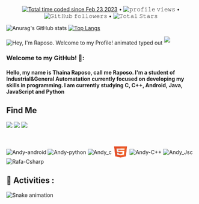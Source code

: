 <p align="center">
  <a href="https://wakatime.com/@9159ac33-f353-4b22-8af5-8597741887aa"><img src="https://wakatime.com/badge/user/9159ac33-f353-4b22-8af5-8597741887aa.svg" alt="Total time coded since Feb 23 2023" /></a> • 
  <img src="https://visitor-badge.glitch.me/badge?page_id=at-raposo.at-raposo" alt="𝚙𝚛𝚘𝚏𝚒𝚕𝚎 𝚟𝚒𝚎𝚠𝚜"> •  
  <img alt="𝙶𝚒𝚝𝙷𝚞𝚋 𝚏𝚘𝚕𝚕𝚘𝚠𝚎𝚛𝚜" src="https://img.shields.io/github/followers/at-raposo?label=Followers&style=social"> •   
  <img src="https://img.shields.io/github/stars/italo-mauricio?label=Stars" alt="𝚃𝚘𝚝𝚊𝚕 𝚂𝚝𝚊𝚛𝚜">
</p>

![Anurag's GitHub stats](https://github-readme-stats.vercel.app/api?username=at-raposo&show_icons=true&theme=tokyonight)
[![Top Langs](https://github-readme-stats.vercel.app/api/top-langs/?username=at-raposo&hide_progress=true_&show_icons=true&theme=tokyonight)](https://github.com/at-raposo/github-readme-stats)








<img src="https://readme-typing-svg.demolab.com?font=Operator+Mono&size=37&duration=2800&pause=2000&color=FAFAFA&center=true&vCenter=true&width=940&height=50&lines=Hey%2C+I'm+Raposo.+Welcome+to+my+Profile!" align="middle" alt="Hey, I'm Raposo. Welcome to my Profile! animated typed out">
<img  src="assests/borderseperator.gif">

### Welcome to my GitHub! 🤗:
   
#### Hello, my name is Thaina Raposo, call me Raposo. I'm a student of Industrial&General Automatation currently focused on developing my skills in programming. I am currently studying C, C++, Android, Java, JavaScript and Python



  ## Find Me
 
  <a href="https://twitter.com/Raposo_Dev" target="_blank"><img src="https://img.shields.io/badge/Twitter-1DA1F2?style=for-the-badge&logo=twitter&logoColor=white" target="_blank"></a>
  <a href = "mailto:contate.raposo@gmail.com"><img src="https://img.shields.io/badge/-Gmail-%23333?style=for-the-badge&logo=gmail&logoColor=red" target="_red"></a>
  <a href="https://www.linkedin.com/in/thain%C3%A1-raposo-116266218/" target="_blank"><img src="https://img.shields.io/badge/-LinkedIn-%230077B5?style=for-the-badge&logo=linkedin&logoColor=white" target="_blank"></a> 
  
  
  
##

<div style="display: inline_block"><br>
  <img align="center" alt="Andy-android" height="30" width="40" src="https://cdn.jsdelivr.net/gh/devicons/devicon/icons/android/android-original.svg">
  <img align="center" alt="Andy-python" height="30" width="40" src="https://cdn.jsdelivr.net/gh/devicons/devicon/icons/python/python-original.svg">
  <img align="center" alt="Andy_c" height="30" width="40" src="https://cdn.jsdelivr.net/gh/devicons/devicon/icons/c/c-original.svg">
  <img align="center" alt="Andy-HTML" height="30" width="40" src="https://raw.githubusercontent.com/devicons/devicon/master/icons/html5/html5-original.svg">
  <img align="center" alt="Andy-C++" height="30" width="40" src="https://cdn.jsdelivr.net/gh/devicons/devicon/icons/cplusplus/cplusplus-original.svg">
 <img align="center" alt="Andy_Jsc" height="30" width="40" src="https://cdn.jsdelivr.net/gh/devicons/devicon/icons/javascript/javascript-original.svg" />
  <img align="center" alt="Rafa-Csharp" height="30" width="40" src="https://cdn.jsdelivr.net/gh/devicons/devicon/icons/java/java-original.svg" />
          
 
  

  




## :snake: Activities :

![Snake animation](https://github.com/at-raposo/at-raposo/blob/output/github-contribution-grid-snake.svg)
